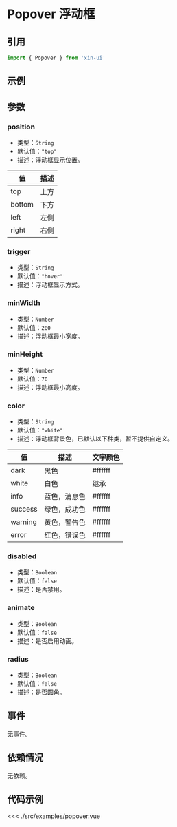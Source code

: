 # Popover 浮动框

## 引用
```js
import { Popover } from 'xin-ui'
```

## 示例
<example-popover/>

## 参数

### position

* 类型：`String`
* 默认值：`"top"`
* 描述：浮动框显示位置。

| 值 | 描述 |
| - | - |
| top | 上方 |
| bottom | 下方 |
| left | 左侧 |
| right | 右侧 |

### trigger

* 类型：`String`
* 默认值：`"hover"`
* 描述：浮动框显示方式。

### minWidth

* 类型：`Number`
* 默认值：`200`
* 描述：浮动框最小宽度。

### minHeight

* 类型：`Number`
* 默认值：`70`
* 描述：浮动框最小高度。

### color

* 类型：`String`
* 默认值：`"white"`
* 描述：浮动框背景色，已默认以下种类，暂不提供自定义。

| 值 | 描述 | 文字颜色 |
| - | - | - |
| dark | 黑色 | #ffffff |
| white | 白色 | 继承 |
| info | 蓝色，消息色 | #ffffff |
| success | 绿色，成功色 | #ffffff |
| warning | 黄色，警告色 | #ffffff |
| error | 红色，错误色 | #ffffff |

### disabled

* 类型：`Boolean`
* 默认值：`false`
* 描述：是否禁用。

### animate

* 类型：`Boolean`
* 默认值：`false`
* 描述：是否启用动画。

### radius

* 类型：`Boolean`
* 默认值：`false`
* 描述：是否圆角。

## 事件

无事件。

## 依赖情况

无依赖。

## 代码示例
<<< ./src/examples/popover.vue






